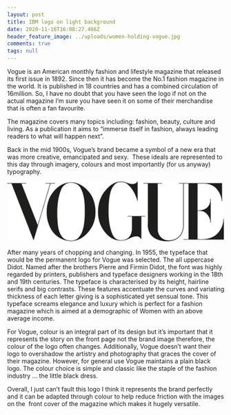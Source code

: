 ```yaml
---
layout: post
title: IBM logo on light background
date: 2020-11-16T16:08:27.466Z
header_feature_image: ../uploads/women-holding-vogue.jpg
comments: true
tags: null
---
```

Vogue is an American monthly fashion and lifestyle magazine that released its first issue in 1892. Since then it has become the No.1 fashion magazine in the world. It is published in 18 countries and has a combined circulation of 16million. So, I have no doubt that you have seen the logo if not on the actual magazine I’m sure you have seen it on some of their merchandise that is often a fan favourite.  

The magazine covers many topics including: fashion, beauty, culture and living. As a publication it aims to “immerse itself in fashion, always leading readers to what will happen next”.  

Back in the mid 1900s, Vogue’s brand became a symbol of a new era that was more creative, emancipated and sexy.  These ideals are represented to this day through imagery, colours and most importantly (for us anyway) typography.  

![Vogue logo](../uploads/vogue-logo.png "Vogue  Logo")

After many years of chopping and changing. In 1955, the typeface that would be the permanent logo for Vogue was selected. The all uppercase Didot. Named after the brothers Pierre and Firmin Didot, the font was highly regarded by printers, publishers and typeface designers working in the 18th and 19th centuries. The typeface is characterised by its height, hairline serifs and big contrasts. These features accentuate the curves and variating thickness of each letter giving is a sophisticated yet sensual tone. This typeface screams elegance and luxury which is perfect for a fashion magazine which is aimed at a demographic of Women with an above average income.

For Vogue, colour is an integral part of its design but it’s important that it represents the story on the front page not the brand image therefore, the colour of the logo often changes. Additionally, Vogue doesn’t want their logo to overshadow the artistry and photography that graces the cover of their magazine. However, for general use Vogue maintains a plain black logo. The colour choice is simple and classic like the staple of the fashion industry … the little black dress.  

Overall, I just can’t fault this logo I think it represents the brand perfectly and it can be adapted through colour to help reduce friction with the images on the  front cover of the magazine which makes it hugely versatile.